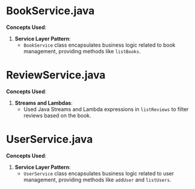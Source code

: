 # BookService.java

**Concepts Used**:
1. **Service Layer Pattern**:
   - `BookService` class encapsulates business logic related to book management, providing methods like `listBooks`.

# ReviewService.java

**Concepts Used**:
1. **Streams and Lambdas**:
   - Used Java Streams and Lambda expressions in `listReviews` to filter reviews based on the book.

# UserService.java

**Concepts Used**:
1. **Service Layer Pattern**:
   - `UserService` class encapsulates business logic related to user management, providing methods like `addUser` and `listUsers`.
